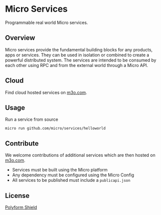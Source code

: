 # Micro Services

Programmable real world Micro services.

## Overview

Micro services provide the fundamental building blocks for any products, apps or services. They can be used in isolation 
or combined to create a powerful distributed system. The services are intended to be consumed by each other using RPC 
and from the external world through a Micro API.

## Cloud

Find cloud hosted services on [m3o.com](https://m3o.com).

## Usage

Run a service from source

```
micro run github.com/micro/services/helloworld
```

## Contribute

We welcome contributions of additional services which are then hosted on [m3o.com](https://m3o.com).

- Services must be built using the Micro platform
- Any dependency must be configured using the Micro Config
- All services to be published must include a `publicapi.json`

## License

[Polyform Shield](https://polyformproject.org/licenses/shield/1.0.0/)
